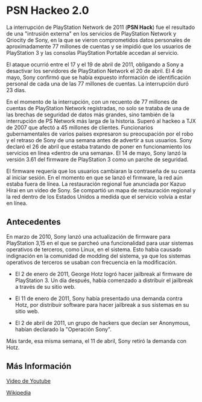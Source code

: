 # PSN Hackeo 2.0
La interrupción de PlayStation Network de 2011 (**PSN Hack**) fue el resultado de una "intrusión externa" en los servicios de PlayStation Network y Qriocity de Sony, en la que se vieron comprometidos datos personales de aproximadamente 77 millones de cuentas y se impidió que los usuarios de PlayStation 3 y las consolas PlayStation Portable accedan al servicio.

El ataque ocurrió entre el 17 y el 19 de abril de 2011,​ obligando a Sony a desactivar los servidores de PlayStation Network el 20 de abril.
El 4 de mayo, Sony confirmó que se había expuesto información de identificación personal de cada una de las 77 millones de cuentas. La interrupción duró 23 días.​

En el momento de la interrupción, con un recuento de 77 millones de cuentas de PlayStation Network registradas,​ no solo se trataba de una de las brechas de seguridad de datos más grandes, sino también de la interrupción de PS Network más larga de la historia.
Superó al hackeo a TJX de 2007 que afectó a 45 millones de clientes. Funcionarios gubernamentales de varios países expresaron su preocupación por el robo y el retraso de Sony de una semana antes de advertir a sus usuarios.
Sony declaró el 26 de abril que estaba tratando de poner en funcionamiento los servicios en línea «dentro de una semana».
El 14 de mayo, Sony lanzó la versión 3.61 del firmware de PlayStation 3 como un parche de seguridad.


El firmware requería que los usuarios cambiaran la contraseña de su cuenta al iniciar sesión. En el momento en que se lanzó el firmware, la red aún estaba fuera de línea.
La restauración regional fue anunciada por Kazuo Hirai en un video de Sony.​ Se compartió un mapa de restauración regional y la red dentro de los Estados Unidos a medida que el servicio volvía a estar en línea.
## Antecedentes
En marzo de 2010, Sony lanzó una actualización de firmware para PlayStation 3,15​ en el que se parcheó una funcionalidad para usar sistemas operativos de terceros, como Linux, en el sistema.​
Esto había causado indignación en la comunidad de modding del sistema, ya que los sistemas operativos de terceros se usaban con frecuencia en la modificación.

* El 2 de enero de 2011, George Hotz logró hacer jailbreak al firmware de PlayStation 3.
Un día después, había comenzado a distribuir el jailbreak a través de su sitio web.

* El 11 de enero de 2011, Sony había presentado una demanda contra Hotz, por distribuir software para hacer jailbreak a sus sistemas en su sitio web.​

* El 2 de abril de 2011, un grupo de hackers que decían ser Anonymous, habían declarado la "Operación Sony".

Más tarde, esa misma semana, el 11 de abril, Sony retiró la demanda con Hotz.
## Más Información
[Video de Youtube](https://www.youtube.com/watch?v=2xHLX9m7BDs&pp=ygUKUFNOIGhhY2tlbw%3D%3D)

[Wikipedia](https://es.wikipedia.org/wiki/Interrupci%C3%B3n_de_PlayStation_Network_de_2011)
